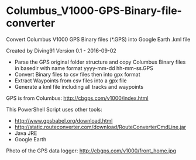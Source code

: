 # Columbus_V1000-GPS-Binary-file-converter
 Convert Columbus V1000 GPS Binary files (*.GPS) into Google Earth .kml file 

  Created by Diving91
  Version 0.1 - 2016-09-02

  - Parse the GPS original folder structure and copy Columbus Binary files in basedir with name format yyyy-mm-dd hh-mm-ss.GPS
  - Convert Binary files to csv files then into gpx format
  - Extract Waypoints from csv files into a gpx file
  - Generate a kml file including all tracks and waypoints

GPS is from Columbus: http://cbgps.com/v1000/index.html

This PowerShell Script uses other tools:
- http://www.gpsbabel.org/download.html
- http://static.routeconverter.com/download/RouteConverterCmdLine.jar
- Java JRE
- Google Earth

Photo of the GPS data logger: http://cbgps.com/v1000/front_home.jpg
